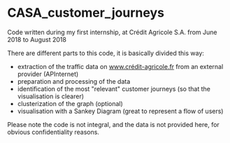 # CASA_customer_journeys
Code written during my first internship, at Crédit Agricole S.A. from June 2018  to August 2018

There are different parts to this code, it is basically divided this way:

- extraction of the traffic data on www.crédit-agricole.fr from an external provider (APInternet)
- preparation and processing of the data
- identification of the most "relevant" customer journeys (so that the visualisation is clearer)
- clusterization of the graph (optional)
- visualisation with a Sankey Diagram (great to represent a flow of users)

Please note the code is not integral, and the data is not provided here, for obvious confidentiality reasons.
